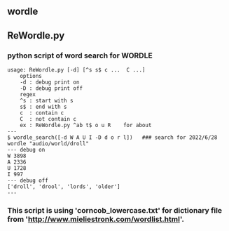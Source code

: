 ## wordle
## ReWordle.py  
### python script of word search for WORDLE

```
usage: ReWordle.py [-d] [^s s$ c ...  C ...]
	options
	-d : debug print on
	-D : debug print off
	regex
	^s : start with s
	s$ : end with s
	c  : contain c
	C  : not contain c
	ex : ReWordle.py ^ab t$ o u R    for about
---
$ wordle_search([-d W A U I -D d o r l])   ### search for 2022/6/28 wordle "audio/world/droll"
--- debug on
W 3898
A 2336
U 1728
I 997
--- debug off
['droll', 'drool', 'lords', 'older']
---
```

### This script is using 'corncob_lowercase.txt' for dictionary file from 'http://www.mieliestronk.com/wordlist.html'.
